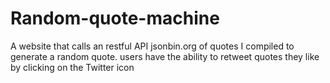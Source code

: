 # Random-quote-machine
A website that calls an restful API jsonbin.org of quotes I compiled to generate a random quote.  users have the ability to retweet quotes they like by clicking on the Twitter icon
